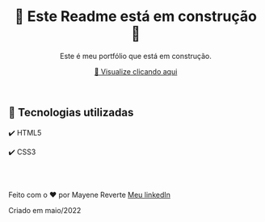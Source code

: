 <h1 align="center">
 🚧 Este Readme está em construção 🚧
</h1>

<p align="center">Este é meu portfólio que está em construção.</p>

<div align="center">

 [👀 Visualize clicando aqui](https://revertemayene.github.io/meu-portfolio/) 

</div> 

<br>

## 🚀 Tecnologias utilizadas

✔️ HTML5

✔️ CSS3

<br><br>

Feito com o ❤️ por Mayene Reverte [Meu linkedIn](https://www.linkedin.com/in/mayenereverte/)
<p>Criado em maio/2022</p>


